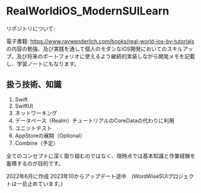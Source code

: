 # RealWorldiOS_ModernSUILearn

リポジトリについて:  
  
電子書籍: https://www.raywenderlich.com/books/real-world-ios-by-tutorials  
の内容の勉強、及び実践を通して個人のモダンなiOS開発においてのスキルアップ、及び将来のポートフォリオに使えるよう継続的実装しながら開発メモを記載し、学習ノートにもなります。

## 扱う技術、知識
1. Swift
2. SwiftUI
3. ネットワーキング
4. データベース（Realm）チュートリアルのCoreDataの代わりに利用
5. ユニットテスト  
6. AppStoreの展開（Optional）
7. Combine（予定）

全てのコンセプトに深く取り組むのではなく、現時点では基本知識と作業経験を蓄積するのが目的です。

2022年6月に作成
2023年10からアップデート途中　(WordWiseSUIプロジェクトは一旦止めています。)
